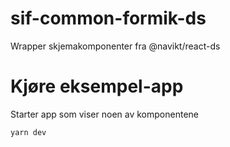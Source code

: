 # sif-common-formik-ds

Wrapper skjemakomponenter fra @navikt/react-ds

# Kjøre eksempel-app

Starter app som viser noen av komponentene

```
yarn dev
```
